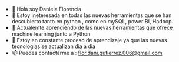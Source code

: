 - 👋 Hola soy Daniela Florencia
- 👀 Estoy ineteresada en todas las nuevas herramientas que se han descubierto tanto en python , como en mySQL, power BI, Hadoop.
- 🌱 Actualemte aprendiendo de las nuevas herramientas que ofrece machine learning junto a Python
- 💞️ Estoy en constante proceso de aprendizaje ya que las nuevas tecnologias se actualizan dia a dia
- 📫 Puedes contactarme a : flor.dani.gutierrez.006@gmail.com
<!---
38215290/38215290 is a ✨ special ✨ repository because its `README.md` (this file) appears on your GitHub profile.
You can click the Preview link to take a look at your changes.
--->
